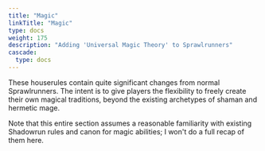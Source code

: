 ```yaml
---
title: "Magic"
linkTitle: "Magic"
type: docs
weight: 175
description: "Adding 'Universal Magic Theory' to Sprawlrunners"
cascade:
  type: docs
---
```


These houserules contain quite significant changes from normal Sprawlrunners. The intent is to give players the flexibility to freely create their own magical traditions, beyond the existing archetypes of shaman and hermetic mage. 

Note that this entire section assumes a reasonable familiarity with existing Shadowrun rules and canon for magic abilities; I won't do a full recap of them here. 
